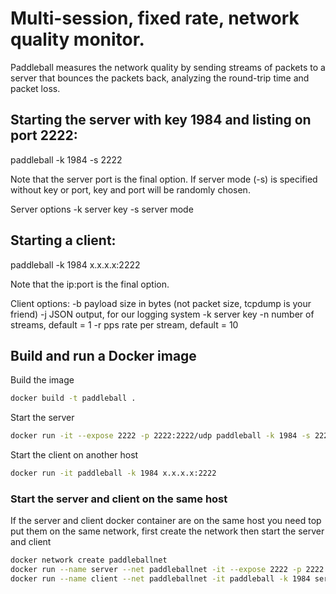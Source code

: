 # Multi-session, fixed rate, network quality monitor.

Paddleball measures the network quality by sending streams of packets to a server
that bounces the packets back, analyzing the round-trip time and packet loss.

## Starting the server with key 1984 and listing on port 2222:

paddleball -k 1984 -s 2222

Note that the server port is the final option. If server mode (-s) is specified without key or port,
key and port will be randomly chosen.

Server options
	-k <int>	server key
	-s		server mode



## Starting a client:

paddleball -k 1984 x.x.x.x:2222

Note that the ip:port is the final option.


Client options:
	-b <int>	payload size in bytes (not packet size, tcpdump is your friend)
	-j <string>	JSON output, for our logging system
	-k <int>	server key
	-n <int>	number of streams, default = 1
	-r <int>	pps rate per stream, default = 10

## Build and run a Docker image
Build the image
```bash
docker build -t paddleball .
```
Start the server
```bash
docker run -it --expose 2222 -p 2222:2222/udp paddleball -k 1984 -s 2222
```
Start the client on another host
```bash
docker run -it paddleball -k 1984 x.x.x.x:2222
```
### Start the server and client on the same host
If the server and client docker container are on the same host you need top put them on the same network, first create the network then start the server and client
```bash
docker network create paddleballnet
docker run --name server --net paddleballnet -it --expose 2222 -p 2222:2222/udp paddleball -k 1984 -s 2222
docker run --name client --net paddleballnet -it paddleball -k 1984 server:2222
```